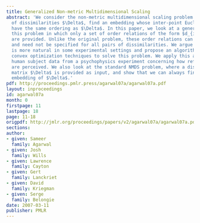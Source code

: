 ```yaml
---
title: Generalized Non-metric Multidimensional Scaling
abstract: 'We consider the non-metric multidimensional scaling problem: given a set
  of dissimilarities $\Delta$, find an embedding whose inter-point Euclidean distances
  have the same ordering as $\Delta$. In this paper, we look at a generalization of
  this problem in which only a set of order relations of the form $d_{ij} < d_{kl}$
  are provided. Unlike the original problem, these order relations can be contradictory
  and need not be specified for all pairs of dissimilarities. We argue that this setting
  is more natural in some experimental settings and propose an algorithm based on
  convex optimization techniques to solve this problem. We apply this algorithm to
  human subject data from a psychophysics experiment concerning how reflectance properties
  are perceived. We also look at the standard NMDS problem, where a dissimilarity
  matrix $\Delta$ is provided as input, and show that we can always find an orderrespecting
  embedding of $\Delta$.'
pdf: http://proceedings.pmlr.press/agarwal07a/agarwal07a.pdf
layout: inproceedings
id: agarwal07a
month: 0
firstpage: 11
lastpage: 18
page: 11-18
origpdf: http://jmlr.org/proceedings/papers/v2/agarwal07a/agarwal07a.pdf
sections: 
author:
- given: Sameer
  family: Agarwal
- given: Josh
  family: Wills
- given: Lawrence
  family: Cayton
- given: Gert
  family: Lanckriet
- given: David
  family: Kriegman
- given: Serge
  family: Belongie
date: 2007-03-11
publisher: PMLR
---
```

